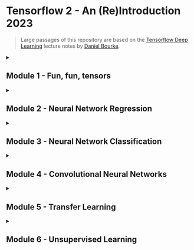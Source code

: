 # Tensorflow 2 - An (Re)Introduction 2023


> Large passages of this repository are based on the [Tensorflow Deep Learning](https://github.com/mrdbourke/tensorflow-deep-learning) lecture notes by [Daniel Bourke](https://www.mrdbourke.com/).


<details> 
<summary> <h2>Module 1 - Fun, fun, tensors</h2> </summary>

| Article | What's Covered |
| :---: | :---: |
| [Tensor Constants, Variables and Attributes](https://mpolinowski.github.io/docs/IoT-and-Machine-Learning/ML/2023-02-19-tensorflow-introduction/2023-02-19) | Tensor Constants, Variables and Attributes |
| [Tensor Indexing, Expanding and Manipulations](https://mpolinowski.github.io/docs/IoT-and-Machine-Learning/ML/2023-02-21-tensorflow-tensors-2/2023-02-21) | Tensor Indexing, Expanding and Manipulations |
| [Matrix multiplications, Squeeze, One-hot and Numpy](https://mpolinowski.github.io/docs/IoT-and-Machine-Learning/ML/2023-02-22-tensorflow-tensors-3/2023-02-22) | Matrix multiplications, Squeeze, One-hot and Numpy |
</details>


<details> 
<summary> <h2>Module 2 - Neural Network Regression</h2> </summary>

| Article | What's Covered |
| :---: | :---: |
| [Building a Regression Model](https://mpolinowski.github.io/docs/IoT-and-Machine-Learning/ML/2023-02-23-tensorflow-neural-network-regression/2023-02-23) | Building a Regression Model and Improving it's Performance |
| [Model Evaluation](https://mpolinowski.github.io/docs/IoT-and-Machine-Learning/ML/2023-02-24-tensorflow-neural-network-regression-evaluation/2023-02-24) | Visualizing Models and Evaluating Model Performance |
|  [Model Optimization](https://mpolinowski.github.io/docs/IoT-and-Machine-Learning/ML/2023-02-25-tensorflow-neural-network-regression-experiments/2023-02-25) | Optimizing model performance |
|  [Working with a "Real" Dataset](https://mpolinowski.github.io/docs/IoT-and-Machine-Learning/ML/2023-02-26-tensorflow-neural-network-regression-real-dataset/2023-02-26) | Data pre-processing - normalization and feature-scaling |
|  [Feature Scaling](https://mpolinowski.github.io/docs/IoT-and-Machine-Learning/ML/2023-02-26-tensorflow-neural-network-regression-data-preprocessing/2023-02-26) | Working with the medical cost dataset |
</details>


<details> 
<summary> <h2>Module 3 - Neural Network Classification</h2> </summary>

| Article | What's Covered |
| :---: | :---: |
| [Non-linear Data and Activation Functions](https://mpolinowski.github.io/docs/IoT-and-Machine-Learning/ML/2023-02-27-tensorflow-neural-network-classification/2023-02-27) | Working with a non-linear dataset and activation functions |
| [Model Evaluation and Performance Improvement](https://mpolinowski.github.io/docs/IoT-and-Machine-Learning/ML/2023-02-28-tensorflow-neural-network-classification-model-evaluation/2023-02-28) | Model Evaluation and Performance Improvement |
|  [Multiclass Classification Problems](https://mpolinowski.github.io/docs/IoT-and-Machine-Learning/ML/2023-03-02-tensorflow-neural-network-multi-classification/2023-03-02) | Multiclass Classification Problems |
</details>


<details> 
<summary> <h2>Module 4 - Convolutional Neural Networks</h2> </summary>

| Article | What's Covered |
| :---: | :---: |
| [Binary Image Classification](https://mpolinowski.github.io/docs/IoT-and-Machine-Learning/ML/2023-03-03-tensorflow-convolutional-neural-network-binary-classifications/2023-03-03) | Computer Vision for Binary Image Classifications |
| [Multiclass Image Classification](https://mpolinowski.github.io/docs/IoT-and-Machine-Learning/ML/2023-03-05-tensorflow-convolutional-neural-network-multiclass-classifications/2023-03-05) | Computer Vision for Multiclass Image Classifications |
</details>


<details> 
<summary> <h2>Module 5 - Transfer Learning</h2> </summary>

| Article | What's Covered |
| :---: | :---: |
| [Feature Extraction](https://mpolinowski.github.io/docs/IoT-and-Machine-Learning/ML/2023-03-06-tensorflow-transfer-learning-feature-extraction/2023-03-06) | Using a Pre-trained Model to Extract Features |
| [Fine-Tuning](https://mpolinowski.github.io/docs/IoT-and-Machine-Learning/ML/2023-03-11-tensorflow-transfer-learning-fine-tuning/2023-03-11) | Fine-tuning Pre-trained Models |
| [Scaling](https://mpolinowski.github.io/docs/IoT-and-Machine-Learning/ML/2023-03-16-tensorflow-transfer-learning-scaling/2023-03-16) | Scale a pre-trained model to fit your needs |
</details>


<details> 
<summary> <h2>Module 6 - Unsupervised Learning</h2> </summary>

| Article | What's Covered |
| :---: | :---: |
| [Autoencoder Feature Detection](https://mpolinowski.github.io/docs/IoT-and-Machine-Learning/ML/2023-03-24-tensorflow-unsupervised-learning-autoencoders/2023-03-24) | Use Autoencoders to Reduce Dimensionality and Feature Discovery |
| [Autoencoder Super-Resolution](https://mpolinowski.github.io/docs/IoT-and-Machine-Learning/ML/2023-03-26-tensorflow-unsupervised-learning-autoencoders-super-resolution/2023-03-26) | Use Autoencoders to Increase Feature Resolution |
| [Generative Adverserial Networks](https://mpolinowski.github.io/docs/IoT-and-Machine-Learning/ML/2023-03-26-tensorflow-unsupervised-learning-generative-adversial-networks/2023-03-26) | Generative Adverserial Networks for Image Data Generation |
</details>